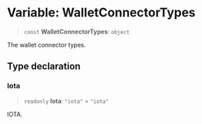 # Variable: WalletConnectorTypes

> `const` **WalletConnectorTypes**: `object`

The wallet connector types.

## Type declaration

### Iota

> `readonly` **Iota**: `"iota"` = `"iota"`

IOTA.
